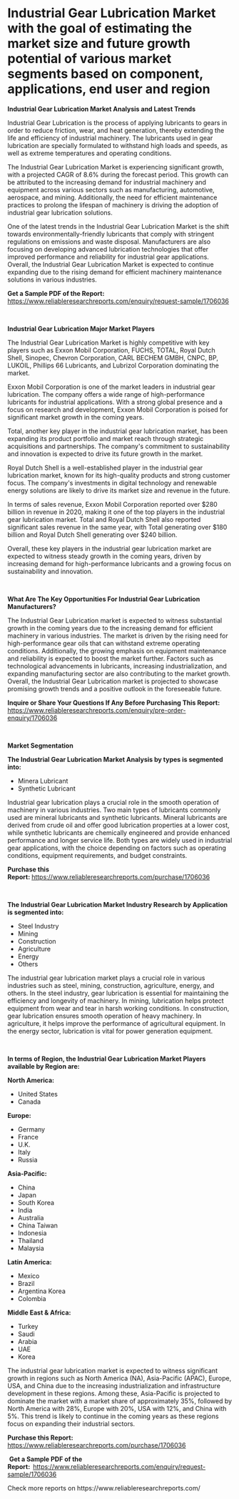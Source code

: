 <p><h1>Industrial Gear Lubrication Market with the goal of estimating the market size and future growth potential of various market segments based on component, applications, end user and region</h1></p><p><strong>Industrial Gear Lubrication Market Analysis and Latest Trends</strong></p>
<p><p>Industrial Gear Lubrication is the process of applying lubricants to gears in order to reduce friction, wear, and heat generation, thereby extending the life and efficiency of industrial machinery. The lubricants used in gear lubrication are specially formulated to withstand high loads and speeds, as well as extreme temperatures and operating conditions.</p><p>The Industrial Gear Lubrication Market is experiencing significant growth, with a projected CAGR of 8.6% during the forecast period. This growth can be attributed to the increasing demand for industrial machinery and equipment across various sectors such as manufacturing, automotive, aerospace, and mining. Additionally, the need for efficient maintenance practices to prolong the lifespan of machinery is driving the adoption of industrial gear lubrication solutions.</p><p>One of the latest trends in the Industrial Gear Lubrication Market is the shift towards environmentally-friendly lubricants that comply with stringent regulations on emissions and waste disposal. Manufacturers are also focusing on developing advanced lubrication technologies that offer improved performance and reliability for industrial gear applications. Overall, the Industrial Gear Lubrication Market is expected to continue expanding due to the rising demand for efficient machinery maintenance solutions in various industries.</p></p>
<p><strong>Get a Sample PDF of the Report:&nbsp;</strong> <a href="https://www.reliableresearchreports.com/enquiry/request-sample/1706036">https://www.reliableresearchreports.com/enquiry/request-sample/1706036</a></p>
<p>&nbsp;</p>
<p><strong>Industrial Gear Lubrication Major Market Players</strong></p>
<p><p>The Industrial Gear Lubrication Market is highly competitive with key players such as Exxon Mobil Corporation, FUCHS, TOTAL, Royal Dutch Shell, Sinopec, Chevron Corporation, CARL BECHEM GMBH, CNPC, BP, LUKOIL, Phillips 66 Lubricants, and Lubrizol Corporation dominating the market.</p><p>Exxon Mobil Corporation is one of the market leaders in industrial gear lubrication. The company offers a wide range of high-performance lubricants for industrial applications. With a strong global presence and a focus on research and development, Exxon Mobil Corporation is poised for significant market growth in the coming years.</p><p>Total, another key player in the industrial gear lubrication market, has been expanding its product portfolio and market reach through strategic acquisitions and partnerships. The company's commitment to sustainability and innovation is expected to drive its future growth in the market.</p><p>Royal Dutch Shell is a well-established player in the industrial gear lubrication market, known for its high-quality products and strong customer focus. The company's investments in digital technology and renewable energy solutions are likely to drive its market size and revenue in the future.</p><p>In terms of sales revenue, Exxon Mobil Corporation reported over $280 billion in revenue in 2020, making it one of the top players in the industrial gear lubrication market. Total and Royal Dutch Shell also reported significant sales revenue in the same year, with Total generating over $180 billion and Royal Dutch Shell generating over $240 billion.</p><p>Overall, these key players in the industrial gear lubrication market are expected to witness steady growth in the coming years, driven by increasing demand for high-performance lubricants and a growing focus on sustainability and innovation.</p></p>
<p>&nbsp;</p>
<p><strong>What Are The Key Opportunities For Industrial Gear Lubrication Manufacturers?</strong></p>
<p><p>The Industrial Gear Lubrication market is expected to witness substantial growth in the coming years due to the increasing demand for efficient machinery in various industries. The market is driven by the rising need for high-performance gear oils that can withstand extreme operating conditions. Additionally, the growing emphasis on equipment maintenance and reliability is expected to boost the market further. Factors such as technological advancements in lubricants, increasing industrialization, and expanding manufacturing sector are also contributing to the market growth. Overall, the Industrial Gear Lubrication market is projected to showcase promising growth trends and a positive outlook in the foreseeable future.</p></p>
<p><strong>Inquire or Share Your Questions If Any Before Purchasing This Report:</strong> <a href="https://www.reliableresearchreports.com/enquiry/pre-order-enquiry/1706036">https://www.reliableresearchreports.com/enquiry/pre-order-enquiry/1706036</a></p>
<p>&nbsp;</p>
<p><strong>Market Segmentation</strong></p>
<p><strong>The Industrial Gear Lubrication Market Analysis by types is segmented into:</strong></p>
<p><ul><li>Minera Lubricant</li><li>Synthetic Lubricant</li></ul></p>
<p><p>Industrial gear lubrication plays a crucial role in the smooth operation of machinery in various industries. Two main types of lubricants commonly used are mineral lubricants and synthetic lubricants. Mineral lubricants are derived from crude oil and offer good lubrication properties at a lower cost, while synthetic lubricants are chemically engineered and provide enhanced performance and longer service life. Both types are widely used in industrial gear applications, with the choice depending on factors such as operating conditions, equipment requirements, and budget constraints.</p></p>
<p><strong>Purchase this Report:&nbsp;</strong><a href="https://www.reliableresearchreports.com/purchase/1706036">https://www.reliableresearchreports.com/purchase/1706036</a></p>
<p>&nbsp;</p>
<p><strong>The Industrial Gear Lubrication Market Industry Research by Application is segmented into:</strong></p>
<p><ul><li>Steel Industry</li><li>Mining</li><li>Construction</li><li>Agriculture</li><li>Energy</li><li>Others</li></ul></p>
<p><p>The industrial gear lubrication market plays a crucial role in various industries such as steel, mining, construction, agriculture, energy, and others. In the steel industry, gear lubrication is essential for maintaining the efficiency and longevity of machinery. In mining, lubrication helps protect equipment from wear and tear in harsh working conditions. In construction, gear lubrication ensures smooth operation of heavy machinery. In agriculture, it helps improve the performance of agricultural equipment. In the energy sector, lubrication is vital for power generation equipment.</p></p>
<p>&nbsp;</p>
<p><strong>In terms of Region, the Industrial Gear Lubrication Market Players available by Region are:</strong></p>
<p>
    <p> <strong> North America: </strong>
        <ul>
            <li>United States</li>
            <li>Canada</li>
        </ul>
        </p> 
    <p> <strong> Europe: </strong>
        <ul>
            <li>Germany</li>
            <li>France</li>
            <li>U.K.</li>
            <li>Italy</li>
            <li>Russia</li>
        </ul>
        </p> 
    <p> <strong> Asia-Pacific: </strong>
        <ul>
            <li>China</li>
            <li>Japan</li>
            <li>South Korea</li>
            <li>India</li>
            <li>Australia</li>
            <li>China Taiwan</li>
            <li>Indonesia</li>
            <li>Thailand</li>
            <li>Malaysia</li>
        </ul>
        </p> 
    <p> <strong> Latin America: </strong>
        <ul>
            <li>Mexico</li>
            <li>Brazil</li>
            <li>Argentina Korea</li>
            <li>Colombia</li>
        </ul>
        </p> 
    <p> <strong> Middle East & Africa: </strong>
        <ul>
            <li>Turkey</li>
            <li>Saudi</li>
            <li>Arabia</li>
            <li>UAE</li>
            <li>Korea</li>
        </ul>
    </p>
    </p>
<p><p>The industrial gear lubrication market is expected to witness significant growth in regions such as North America (NA), Asia-Pacific (APAC), Europe, USA, and China due to the increasing industrialization and infrastructure development in these regions. Among these, Asia-Pacific is projected to dominate the market with a market share of approximately 35%, followed by North America with 28%, Europe with 20%, USA with 12%, and China with 5%. This trend is likely to continue in the coming years as these regions focus on expanding their industrial sectors.</p></p>
<p><strong>Purchase this Report: </strong><a href="https://www.reliableresearchreports.com/purchase/1706036">https://www.reliableresearchreports.com/purchase/1706036</a></p>
<p>&nbsp;<strong>Get a Sample PDF of the Report:&nbsp;&nbsp;</strong><a href="https://www.reliableresearchreports.com/enquiry/request-sample/1706036">https://www.reliableresearchreports.com/enquiry/request-sample/1706036</a></p>
<p><strong></strong></p>
<p>Check more reports on https://www.reliableresearchreports.com/</p>